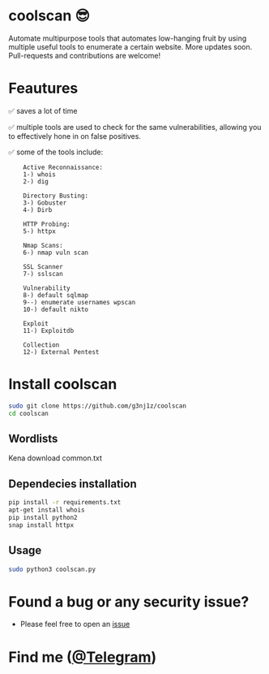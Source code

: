 # coolscan :sunglasses:
Automate multipurpose tools that automates low-hanging fruit by using multiple useful tools to enumerate a certain website. More updates soon. Pull-requests and contributions are welcome!

# Feautures
:white_check_mark: saves a lot of time

:white_check_mark: multiple tools are used to check for the same vulnerabilities, allowing you to effectively hone in on false positives.

:white_check_mark: some of the tools include:

        Active Reconnaissance:
        1-) whois
        2-) dig
     
        Directory Busting:
        3-) Gobuster
        4-) Dirb

        HTTP Probing:
        5-) httpx

        Nmap Scans:
        6-) nmap vuln scan

        SSL Scanner
        7-) sslscan

        Vulnerability
        8-) default sqlmap
        9--) enumerate usernames wpscan
        10-) default nikto

        Exploit
        11-) Exploitdb

        Collection
        12-) External Pentest

# Install coolscan
```bash
sudo git clone https://github.com/g3nj1z/coolscan
cd coolscan
```

## Wordlists
Kena download common.txt

## Dependecies installation
```bash
pip install -r requirements.txt
apt-get install whois
pip install python2
snap install httpx
```

## Usage

```bash
sudo python3 coolscan.py 
```

# Found a bug or any security issue?
- Please feel free to open an [issue](https://github.com/g3nj1z/coolscan/issues)

# Find me (<a href="t.me/g3nj1z">@Telegram</a>)